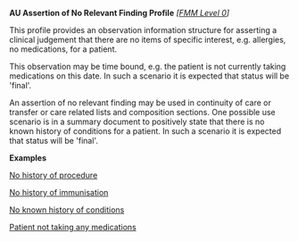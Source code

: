 **AU Assertion of No Relevant Finding Profile** *[[FMM Level 0](guidance.html)]*

This profile provides an observation information structure for asserting a clinical judgement that there are no items of specific interest, e.g. allergies, no medications, for a patient.

This observation may be time bound, e.g. the patient is not currently taking medications on this date. In such a scenario it is expected that status will be 'final'.

An assertion of no relevant finding may be used in continuity of care or transfer or care related lists and composition sections. One possible use scenario is in a summary document to positively state that there is no known history of conditions for  a patient. In such a scenario it is expected that status will be 'final'.

**Examples**

[No history of procedure](Observation-norelevantfinding-example0.html)

[No history of immunisation](Observation-norelevantfinding-example1.html)

[No known history of conditions](Observation-norelevantfinding-example2.html)

[Patient not taking any medications](Observation-norelevantfinding-example3.html)
